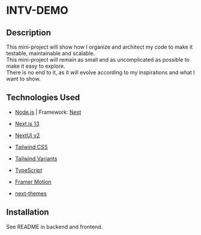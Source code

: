 # INTV-DEMO

## Description

This mini-project will show how I organize and architect my code to make it testable, maintainable and scalable.\
This mini-project will remain as small and as uncomplicated as possible to make it easy to explore.\
There is no end to it, as it will evolve according to my inspirations and what I want to show.

## Technologies Used

- [Node.js](http://nodejs.org) | Framework: [Nest](https://github.com/nestjs/nest)

- [Next.js 13](https://nextjs.org/docs/getting-started)
- [NextUI v2](https://nextui.org/)
- [Tailwind CSS](https://tailwindcss.com/)
- [Tailwind Variants](https://tailwind-variants.org)
- [TypeScript](https://www.typescriptlang.org/)
- [Framer Motion](https://www.framer.com/motion/)
- [next-themes](https://github.com/pacocoursey/next-themes)

## Installation

See README in backend and frontend.
